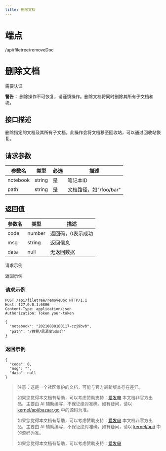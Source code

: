 ```yaml
---
title: 删除文档
---
```

# 端点

/api/filetree/removeDoc

# 删除文档

需要认证

**警告：** 删除操作不可恢复，请谨慎操作。删除文档将同时删除其所有子文档和块。

## 接口描述

删除指定的文档及其所有子文档。此操作会将文档移至回收站，可以通过回收站恢复。

## 请求参数

| 参数名 | 类型 | 必选 | 描述 |
| --- | --- | --- | --- |
| notebook | string | 是 | 笔记本ID |
| path | string | 是 | 文档路径，如"/foo/bar" |

## 返回值

| 参数名 | 类型 | 描述 |
| --- | --- | --- |
| code | number | 返回码，0表示成功 |
| msg | string | 返回信息 |
| data | null | 无返回数据 |

请求示例

返回示例

### 请求示例

```
POST /api/filetree/removeDoc HTTP/1.1
Host: 127.0.0.1:6806
Content-Type: application/json
Authorization: Token your-token

{
  "notebook": "20210808180117-czj9bvb",
  "path": "/教程/思源笔记简介"
}
```

### 返回示例

```
{
  "code": 0,
  "msg": "",
  "data": null
}
```

> 注意：这是一个社区维护的文档，可能与官方最新版本存在差异。
> 
> 如果您觉得本文档有帮助，可以考虑赞助支持：[爱发电](https://afdian.com/a/leolee9086?tab=feed)
> 本文档非官方出品，主要由 AI 辅助编写，不保证绝对准确。如有疑问，请以 [kernel/api/bazaar.go](https://github.com/siyuan-note/siyuan/blob/master/kernel/api/bazaar.go) 中的源码为准。
> 
> 如果您觉得本文档有帮助，可以考虑赞助支持：[爱发电](https://afdian.com/a/leolee9086?tab=feed)
> 本文档非官方出品，主要由 AI 辅助编写，不保证绝对准确。如有疑问，请以 [kernel/api/](https://github.com/siyuan-note/siyuan/blob/master/kernel/api/) 中的源码为准。
> 
> 如果您觉得本文档有帮助，可以考虑赞助支持：[爱发电](https://afdian.com/a/leolee9086?tab=feed)
